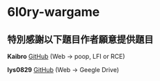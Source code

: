 6l0ry-wargame
===


## 特別感謝以下題目作者願意提供題目
**Kaibro** [GitHub](https://github.com/w181496) (Web -> poop, LFI or RCE)

**lys0829** [GitHub](https://github.com/lys0829) (Web -> Geegle Drive)
